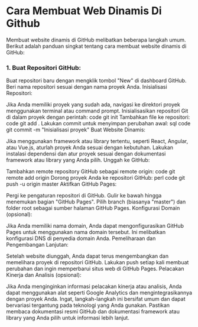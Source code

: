 # Cara Membuat Web Dinamis Di Github
Membuat website dinamis di GitHub melibatkan beberapa langkah umum. Berikut adalah panduan singkat tentang cara membuat website dinamis di GitHub:

### 1. Buat Repositori GitHub:
Buat repositori baru dengan mengklik tombol "New" di dashboard GitHub.
Beri nama repositori sesuai dengan nama proyek Anda.
Inisialisasi Repositori:

Jika Anda memiliki proyek yang sudah ada, navigasi ke direktori proyek menggunakan terminal atau command prompt.
Inisialisasikan repositori Git di dalam proyek dengan perintah:
code
git init
Tambahkan file ke repositori:
code
git add .
Lakukan commit untuk menyimpan perubahan awal:
sql
code
git commit -m "Inisialisasi proyek"
Buat Website Dinamis:

Jika menggunakan framework atau library tertentu, seperti React, Angular, atau Vue.js, aturlah proyek Anda sesuai dengan kebutuhan.
Lakukan instalasi dependensi dan atur proyek sesuai dengan dokumentasi framework atau library yang Anda pilih.
Unggah ke GitHub:

Tambahkan remote repository GitHub sebagai remote origin:
code
git remote add origin <url-repo-github>
Dorong proyek Anda ke repositori GitHub:
perl
code
git push -u origin master
Aktifkan GitHub Pages:

Pergi ke pengaturan repositori di GitHub.
Gulir ke bawah hingga menemukan bagian "GitHub Pages".
Pilih branch (biasanya "master") dan folder root sebagai sumber halaman GitHub Pages.
Konfigurasi Domain (opsional):

Jika Anda memiliki nama domain, Anda dapat mengonfigurasikan GitHub Pages untuk menggunakan nama domain tersebut. Ini melibatkan konfigurasi DNS di penyedia domain Anda.
Pemeliharaan dan Pengembangan Lanjutan:

Setelah website diunggah, Anda dapat terus mengembangkan dan memelihara proyek di repositori GitHub.
Lakukan push setiap kali membuat perubahan dan ingin memperbarui situs web di GitHub Pages.
Pelacakan Kinerja dan Analisis (opsional):

Jika Anda menginginkan informasi pelacakan kinerja atau analisis, Anda dapat menggunakan alat seperti Google Analytics dan mengintegrasikannya dengan proyek Anda.
Ingat, langkah-langkah ini bersifat umum dan dapat bervariasi tergantung pada teknologi yang Anda gunakan. Pastikan membaca dokumentasi resmi GitHub dan dokumentasi framework atau library yang Anda pilih untuk informasi lebih lanjut.






